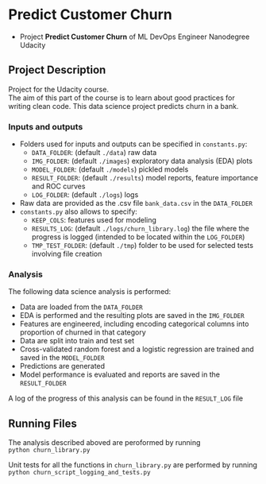 # Predict Customer Churn

- Project **Predict Customer Churn** of ML DevOps Engineer Nanodegree Udacity

## Project Description
Project for the Udacity course.  
The aim of this part of the course is to learn about good practices for writing clean code.  This data science project predicts churn in a bank.

### Inputs and outputs
- Folders used for inputs and outputs can be specified in `constants.py`:
    - `DATA_FOLDER`: (default `./data`) raw data 
    - `IMG_FOLDER`: (default `./images`) exploratory data analysis (EDA) plots
    - `MODEL_FOLDER`: (default `./models`) pickled models
    - `RESULT_FOLDER`: (default `./results`) model reports, feature importance and ROC curves
    - `LOG_FOLDER`: (default `./logs`) logs
- Raw data are provided as the .csv file `bank_data.csv` in the `DATA_FOLDER`
- `constants.py` also allows to specify:
    - `KEEP_COLS`: features used for modeling
    - `RESULTS_LOG`:  (default `./logs/churn_library.log`) the file where the progress is logged (intended to be located within the `LOG_FOLDER`)
    - `TMP_TEST_FOLDER`: (default `./tmp`) folder to be used for selected tests involving file creation

### Analysis
The following data science analysis is performed:
- Data are loaded from the `DATA_FOLDER` 
- EDA is performed and the resulting plots are saved in the `IMG_FOLDER`
- Features are engineered, including encoding categorical columns into proportion of churned in that category
- Data are split into train and test set
- Cross-validated random forest and a logistic regression are trained and saved in the `MODEL_FOLDER`
- Predictions are generated
- Model performance is evaluated and reports are saved in the `RESULT_FOLDER`

A log of the progress of this analysis can be found in the `RESULT_LOG` file

## Running Files

The analysis described aboved are peroformed by running  
```python churn_library.py```

Unit tests for all the functions in `churn_library.py` are performed by running  
```python churn_script_logging_and_tests.py```




